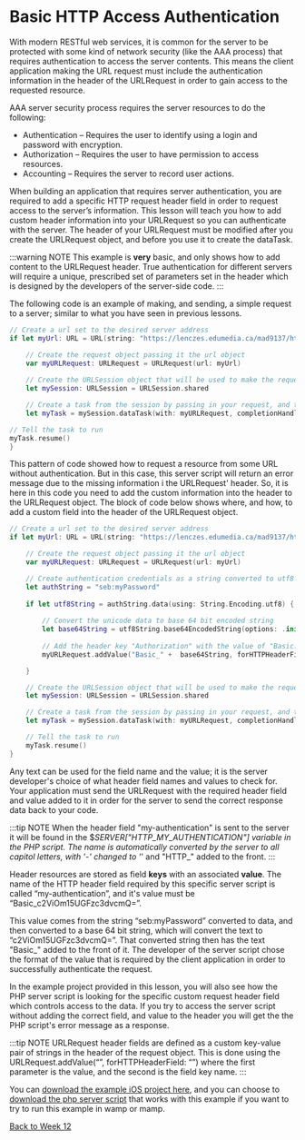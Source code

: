 # Basic HTTP Access Authentication

With modern RESTful web services, it is common for the server to be protected with some kind of network security (like the AAA process) that requires authentication to access the server contents.  This means the client application making the URL request must include the authentication information in the header of the URLRequest in order to gain access to the requested resource.

AAA server security process requires the server resources to do the following:

- Authentication – Requires the user to identify using a login and password with encryption.
- Authorization – Requires the user to have permission to access resources.
- Accounting – Requires the server to record user actions.

When building an application that requires server authentication, you are required to add a specific HTTP request header field in order to request access to the server’s information.  This lesson will teach you how to add custom header information into your URLRequest so you can authenticate with the server.  The header of your URLRequest must be modified after you create the URLRequest object, and before you use it to create the dataTask.

:::warning NOTE
This example is **very** basic, and only shows how to add content to the URLRequest header.  True authentication for different servers will require a unique, prescribed set of parameters set in the header which is designed by the developers of the server-side code.
:::

The following code is an example of making, and sending, a simple request to a server; similar to what you have seen in previous lessons.

```swift
// Create a url set to the desired server address
if let myUrl: URL = URL(string: "https://lenczes.edumedia.ca/mad9137/httpAuthentication/authRespond.php") {

    // Create the request object passing it the url object
    var myURLRequest: URLRequest = URLRequest(url: myUrl)
    
    // Create the URLSession object that will be used to make the requests
    let mySession: URLSession = URLSession.shared

    // Create a task from the session by passing in your request, and the callback handler
    let myTask = mySession.dataTask(with: myURLRequest, completionHandler: requestTask )

// Tell the task to run
myTask.resume()
}
```

This pattern of code showed how to request a resource from some URL without authentication.  But in this case, this server script will return an error message due to the missing information i the URLRequest' header.  So, it is here in this code you need to add the custom information into the header to the URLRequest object.  The block of code below shows where, and how, to add a custom field into the header of the URLRequest object.

```swift
// Create a url set to the desired server address 
if let myUrl: URL = URL(string: "https://lenczes.edumedia.ca/mad9137/httpAuthentication/authRespond.php") {

    // Create the request object passing it the url object 
    var myURLRequest: URLRequest = URLRequest(url: myUrl) 

    // Create authentication credentials as a string converted to utf8 encoded data 
    let authString = "seb:myPassword" 
    
    if let utf8String = authString.data(using: String.Encoding.utf8) {
        
        // Convert the unicode data to base 64 bit encoded string
        let base64String = utf8String.base64EncodedString(options: .init(rawValue: 0))
        
        // Add the header key "Authorization" with the value of "Basic:" added before our converted data
        myURLRequest.addValue("Basic_" +  base64String, forHTTPHeaderField: "my-authentication")

    }

    // Create the URLSession object that will be used to make the requests
    let mySession: URLSession = URLSession.shared 

    // Create a task from the session by passing in your request, and the callback handler 
    let myTask = mySession.dataTask(with: myURLRequest, completionHandler: requestTask ) 

    // Tell the task to run 
    myTask.resume() 
}
```

Any text can be used for the field name and the value; it is the server developer's choice of what header field names and values to check for.  Your application must send the URLRequest with the required header field and value added to it in order for the server to send the correct response data back to your code.

:::tip NOTE
When the header field "my-authentication" is sent to the server it will be found in the $_SERVER["HTTP_MY_AUTHENTICATION"] variable in the PHP script.  The name is automatically converted by the server to all capitol letters, with '-' changed to '_' and "HTTP_" added to the front.
:::

Header resources are stored as field **keys** with an associated **value**.  The name of the HTTP header field required by this specific server script is called “my-authentication”, and it's value must be “Basic_c2ViOm15UGFzc3dvcmQ=”.  

This value comes from the string “seb:myPassword” converted to data, and then converted to a base 64 bit string, which will convert the text to “c2ViOm15UGFzc3dvcmQ=”.  That converted string then has the text "Basic_" added to the front of it.  The developer of the server script chose the format of the value that is required by the client application in order to successfully authenticate the request.

In the example project provided in this lesson, you will also see how the PHP server script is looking for the specific custom request header field which controls access to the data.  If you try to access the server script without adding the correct field, and value to the header you will get the the PHP script's error message as a response.

:::tip NOTE
URLRequest header fields are defined as a custom key-value pair of strings in the header of the request object.  This is done using the URLRequest.addValue(“”, forHTTPHeaderField: “”) where the first parameter is the value, and the second is the field key name.
:::

You can [download the example iOS project here](/F2020/assets/downloads/HttpAuthentication.zip), and you can choose to [download the php server script](/F2020/assets/downloads/HttpAuthenticationServer.zip) that works with this example if you want to try to run this example in wamp or mamp.

[Back to Week 12](./index.md#during-class)